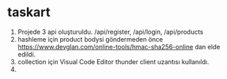 # taskart

1. Projede 3 api oluşturuldu. /api/register, /api/login, /api/products
2. hashleme için product bodysi göndermeden önce https://www.devglan.com/online-tools/hmac-sha256-online  dan elde edildi.
3. collection için Visual Code Editor thunder client uzantısı kullanıldı.
4. 
